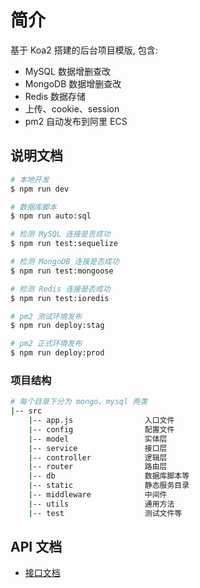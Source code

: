 # 简介

基于 Koa2 搭建的后台项目模版, 包含:

- MySQL 数据增删查改
- MongoDB 数据增删查改
- Redis 数据存储
- 上传、cookie、session
- pm2 自动发布到阿里 ECS


## 说明文档

```sh
# 本地开发
$ npm run dev

# 数据库脚本
$ npm run auto:sql

# 检测 MySQL 连接是否成功
$ npm run test:sequelize

# 检测 MongoDB 连接是否成功
$ npm run test:mongoose

# 检测 Redis 连接是否成功
$ npm run test:ioredis

# pm2 测试环境发布
$ npm run deploy:stag

# pm2 正式环境发布
$ npm run deploy:prod
```


### 项目结构

```bash
# 每个目录下分为 mongo、mysql 两类
|-- src            
    |-- app.js                入口文件         
    |-- config                配置文件
    |-- model                 实体层  
    |-- service               接口层
    |-- controller            逻辑层
    |-- router                路由层
    |-- db                    数据库脚本等
    |-- static                静态服务目录
    |-- middleware            中间件
    |-- utils                 通用方法
    |-- test                  测试文件等
```

## API 文档

- [接口文档](./API.md)

